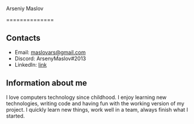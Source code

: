 Arseniy Maslov

==============

## Contacts

* Email:    maslovars@gmail.com
* Discord:  ArsenyMaslov#2013
* LinkedIn: [link](https://www.linkedin.com/in/arseniy-maslov/)

## Information about me

I love computers technology since childhood.
I enjoy learning new technologies, writing code and having fun with the working version of my project. I quickly learn new things, work well in a team, always finish what I started.

